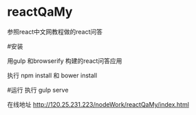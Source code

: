 # reactQaMy
参照react中文网教程做的react问答


#安装

用gulp 和browserify 构建的react问答应用

执行
npm install 
和
bower install

#运行
执行 gulp serve

在线地址 http://120.25.231.223/nodeWork/reactQaMy/index.html
